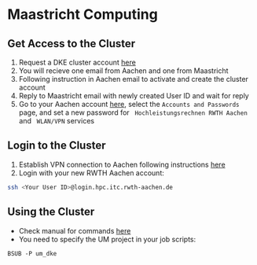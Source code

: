 # Maastricht Computing

## Get Access to the Cluster

1. Request a DKE cluster account [here](https://fse.maastrichtuniversity.nl/lo-fse/site/requests/request-dke-cluster-access/)
2. You will recieve one email from Aachen and one from Maastricht
3. Following instruction in Aachen email to activate and create the cluster account
4. Reply to Maastricht email with newly created User ID and wait for reply
5. Go to your Aachen account [here](https://www.rwth-aachen.de/selfservice), select the `Accounts and Passwords` page, and set a new password for `	Hochleistungsrechnen RWTH Aachen` and `	WLAN/VPN` services

## Login to the Cluster

1. Establish VPN connection to Aachen following instructions [here](https://doc.itc.rwth-aachen.de/display/VPN/VPN+%28ab+MacOS+10.7%29+AnyConnect)
2. Login with your new RWTH Aachen account: 

```bash
ssh <Your User ID>@login.hpc.itc.rwth-aachen.de
```

## Using the Cluster

* Check manual for commands [here](https://doc.itc.rwth-aachen.de/display/CC/Using+the+Batch+System)
* You need to specify the UM project in your job scripts:

```{bash}
BSUB -P um_dke
```
